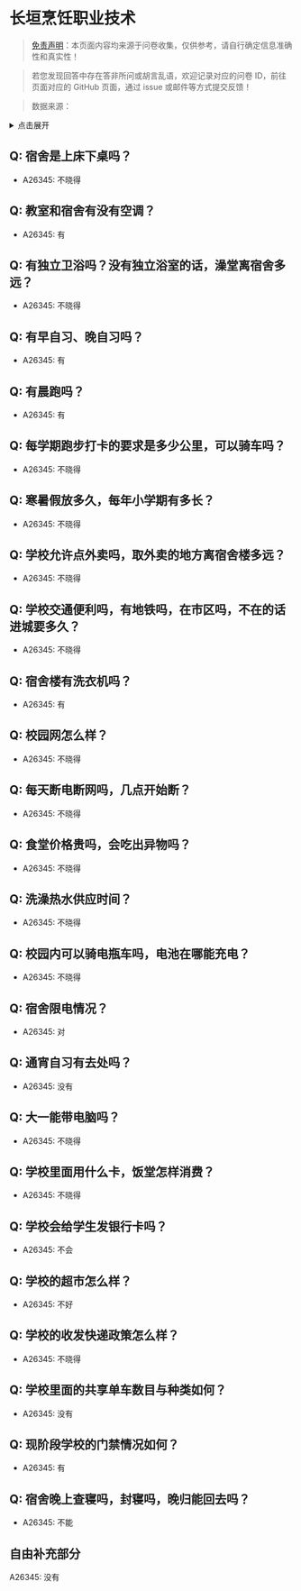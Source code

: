 # 长垣烹饪职业技术

> [免责声明](https://colleges.chat/#_3)：本页面内容均来源于问卷收集，仅供参考，请自行确定信息准确性和真实性！

> 若您发现回答中存在答非所问或胡言乱语，欢迎记录对应的问卷 ID，前往页面对应的 GitHub 页面，通过 issue 或邮件等方式提交反馈！

> 数据来源：

<details><summary>点击展开</summary>
<ul>
<li>A26345: 匿名 (2024 年 08 月)</li>
</ul>
</details>

## Q: 宿舍是上床下桌吗？

- A26345: 不晓得

## Q: 教室和宿舍有没有空调？

- A26345: 有

## Q: 有独立卫浴吗？没有独立浴室的话，澡堂离宿舍多远？

- A26345: 不晓得

## Q: 有早自习、晚自习吗？

- A26345: 有

## Q: 有晨跑吗？

- A26345: 有

## Q: 每学期跑步打卡的要求是多少公里，可以骑车吗？

- A26345: 不晓得

## Q: 寒暑假放多久，每年小学期有多长？

- A26345: 不晓得

## Q: 学校允许点外卖吗，取外卖的地方离宿舍楼多远？

- A26345: 不晓得

## Q: 学校交通便利吗，有地铁吗，在市区吗，不在的话进城要多久？

- A26345: 不晓得

## Q: 宿舍楼有洗衣机吗？

- A26345: 有

## Q: 校园网怎么样？

- A26345: 不晓得

## Q: 每天断电断网吗，几点开始断？

- A26345: 不晓得

## Q: 食堂价格贵吗，会吃出异物吗？

- A26345: 不晓得

## Q: 洗澡热水供应时间？

- A26345: 不晓得

## Q: 校园内可以骑电瓶车吗，电池在哪能充电？

- A26345: 不晓得

## Q: 宿舍限电情况？

- A26345: 对

## Q: 通宵自习有去处吗？

- A26345: 没有

## Q: 大一能带电脑吗？

- A26345: 不晓得

## Q: 学校里面用什么卡，饭堂怎样消费？

- A26345: 不晓得

## Q: 学校会给学生发银行卡吗？

- A26345: 不会

## Q: 学校的超市怎么样？

- A26345: 不好

## Q: 学校的收发快递政策怎么样？

- A26345: 不晓得

## Q: 学校里面的共享单车数目与种类如何？

- A26345: 没有

## Q: 现阶段学校的门禁情况如何？

- A26345: 有

## Q: 宿舍晚上查寝吗，封寝吗，晚归能回去吗？

- A26345: 不能

## 自由补充部分

A26345: 没有